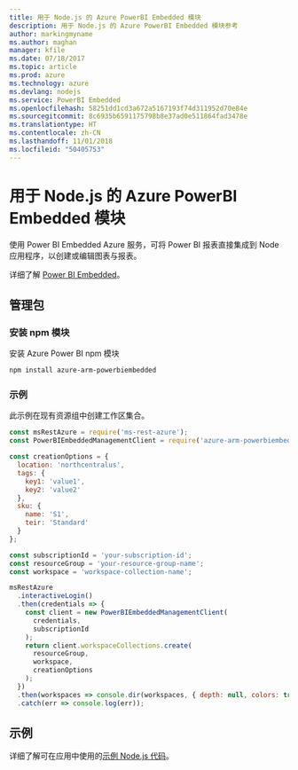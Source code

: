 ```yaml
---
title: 用于 Node.js 的 Azure PowerBI Embedded 模块
description: 用于 Node.js 的 Azure PowerBI Embedded 模块参考
author: markingmyname
ms.author: maghan
manager: kfile
ms.date: 07/18/2017
ms.topic: article
ms.prod: azure
ms.technology: azure
ms.devlang: nodejs
ms.service: PowerBI Embedded
ms.openlocfilehash: 58251dd1cd3a672a5167193f74d311952d70e84e
ms.sourcegitcommit: 8c6935b6591175798b8e37ad0e511864fad3478e
ms.translationtype: HT
ms.contentlocale: zh-CN
ms.lasthandoff: 11/01/2018
ms.locfileid: "50405753"
---
```

# <a name="azure-powerbi-embedded-modules-for-nodejs"></a>用于 Node.js 的 Azure PowerBI Embedded 模块

使用 Power BI Embedded Azure 服务，可将 Power BI 报表直接集成到 Node 应用程序，以创建或编辑图表与报表。

详细了解 [Power BI Embedded](https://powerbi.microsoft.com/documentation/powerbi-developer-embedding/)。

## <a name="management-package"></a>管理包

### <a name="install-the-npm-module"></a>安装 npm 模块

安装 Azure Power BI npm 模块

```bash
npm install azure-arm-powerbiembedded
```

### <a name="example"></a>示例

此示例在现有资源组中创建工作区集合。

```javascript
const msRestAzure = require('ms-rest-azure');
const PowerBIEmbeddedManagementClient = require('azure-arm-powerbiembedded');

const creationOptions = {
  location: 'northcentralus',
  tags: {
    key1: 'value1',
    key2: 'value2'
  },
  sku: {
    name: 'S1',
    teir: 'Standard'
  }
};

const subscriptionId = 'your-subscription-id';
const resourceGroup = 'your-resource-group-name';
const workspace = 'workspace-collection-name';

msRestAzure
  .interactiveLogin()
  .then(credentials => {
    const client = new PowerBIEmbeddedManagementClient(
      credentials,
      subscriptionId
    );
    return client.workspaceCollections.create(
      resourceGroup,
      workspace,
      creationOptions
    );
  })
  .then(workspaces => console.dir(workspaces, { depth: null, colors: true }))
  .catch(err => console.log(err));
```

## <a name="samples"></a>示例

详细了解可在应用中使用的[示例 Node.js 代码](https://azure.microsoft.com/resources/samples/?platform=nodejs)。
